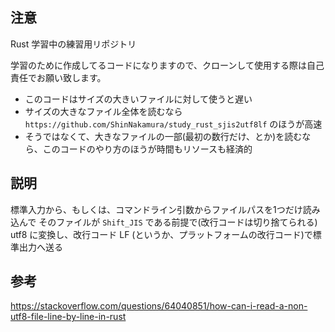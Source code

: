 ## 注意

Rust 学習中の練習用リポジトリ

学習のために作成してるコードになりますので、クローンして使用する際は自己責任でお願い致します。

- このコードはサイズの大きいファイルに対して使うと遅い
- サイズの大きなファイル全体を読むなら `https://github.com/ShinNakamura/study_rust_sjis2utf8lf` のほうが高速
- そうではなくて、大きなファイルの一部(最初の数行だけ、とか)を読むなら、このコードのやり方のほうが時間もリソースも経済的

## 説明

標準入力から、もしくは、コマンドライン引数からファイルパスを1つだけ読み込んで
そのファイルが `Shift_JIS` である前提で(改行コードは切り捨てられる)
utf8 に変換し、改行コード LF (というか、プラットフォームの改行コード)で標準出力へ送る

## 参考

https://stackoverflow.com/questions/64040851/how-can-i-read-a-non-utf8-file-line-by-line-in-rust
